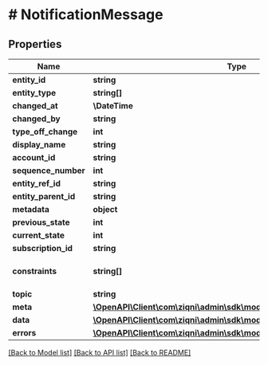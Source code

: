 # # NotificationMessage

## Properties

Name | Type | Description | Notes
------------ | ------------- | ------------- | -------------
**entity_id** | **string** |  | [optional]
**entity_type** | **string[]** |  |
**changed_at** | **\DateTime** |  | [optional]
**changed_by** | **string** |  | [optional]
**type_off_change** | **int** |  | [optional]
**display_name** | **string** |  | [optional]
**account_id** | **string** |  | [optional]
**sequence_number** | **int** |  | [optional]
**entity_ref_id** | **string** |  | [optional]
**entity_parent_id** | **string** |  | [optional]
**metadata** | **object** |  | [optional]
**previous_state** | **int** |  | [optional]
**current_state** | **int** |  | [optional]
**subscription_id** | **string** |  |
**constraints** | **string[]** | Constraints of this subscription like gauranteedDelivery | [optional]
**topic** | **string** | /user/queue/callbacks | [optional]
**meta** | [**\OpenAPI\Client\com\ziqni\admin\sdk\model\MetaBasic**](MetaBasic.md) |  | [optional]
**data** | [**\OpenAPI\Client\com\ziqni\admin\sdk\model\EntityChangeSubscription[]**](EntityChangeSubscription.md) |  | [optional]
**errors** | [**\OpenAPI\Client\com\ziqni\admin\sdk\model\Error[]**](Error.md) |  | [optional]

[[Back to Model list]](../../README.md#models) [[Back to API list]](../../README.md#endpoints) [[Back to README]](../../README.md)
